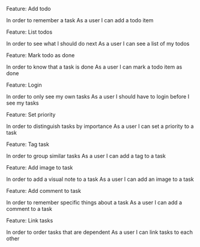 Feature: Add todo

  In order to remember a task
  As a user 
  I can add a todo item

Feature: List todos

  In order to see what I should do next
  As a user 
  I can see a list of my todos

Feature: Mark todo as done

  In order to know that a task is done
  As a user 
  I can mark a todo item as done

Feature: Login

  In order to only see my own tasks
  As a user
  I should have to login before I see my tasks

Feature: Set priority

  In order to distinguish tasks by importance
  As a user
  I can set a priority to a task

Feature: Tag task

  In order to group similar tasks
  As a user
  I can add a tag to a task
  
Feature: Add image to task

  In order to add a visual note to a task
  As a user
  I can add an image to a task

Feature: Add comment to task

  In order to remember specific things about a task
  As a user
  I can add a comment to a task

Feature: Link tasks

  In order to order tasks that are dependent
  As a user 
  I can link tasks to each other
